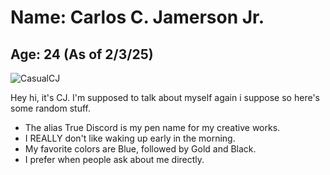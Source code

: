 <html>
    <head>
        <title>About CJ</title>
    </head>
    <body>
        <h1>Name: Carlos C. Jamerson Jr.</h1>
        <h2>Age: 24 (As of 2/3/25)</h2>
        <img src="https://photos.fife.usercontent.google.com/pw/AP1GczP-1ICkqMbSMcaq_Q2j0d2KY8TcuBveS7Cc6m1gIlL_xvmXITpi4ULq=w459-h816-s-no-gm?authuser=0" alt="CasualCJ">
        <p>Hey hi, it's CJ. I'm supposed to talk about myself again i suppose so here's some random stuff.</p>
        <ul>
            <li>The alias True Discord is my pen name for my creative works.</li>
            <li>I REALLY don't like waking up early in the morning.</li>
            <li>My favorite colors are Blue, followed by Gold and Black.</li>
            <li>I prefer when people ask about me directly.</li>
        </ul>
    </body>
</html>